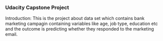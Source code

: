 ### Udacity Capstone Project

Introduction:
This is the project about data set which contains bank marketing campagin containing variables like age, job type, education etc and the outcome is predicting whether they responded to the marketing email.
